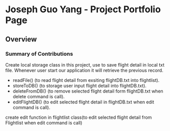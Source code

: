 # Joseph Guo Yang - Project Portfolio Page

## Overview


### Summary of Contributions
Create local storage class in this project, use to save flight detail in local txt file. Whenever user start our 
application it will retrieve the previous record.
- readFile() (to read flight detail from exsiting flightDB.txt into flightlist).
- storeToDB() (to storage user input flight detail into flightDB.txt).
- deleteFromDB() (to remove selected flight detail form flightDB.txt when delete command is call).
- editFlightDB() (to edit selected flight detail in flightDB.txt when edit command is call).

create edit function in flightlist class(to edit selected flight detail from Flightlist when edit command is call) 
